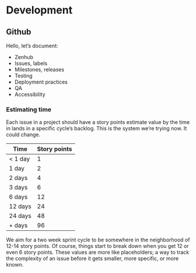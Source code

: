 # Development



## Github

Hello, let’s document:

- Zenhub
- Issues, labels
- Milestones, releases
- Testing
- Deployment practices
- QA
- Accessibility

### Estimating time

Each issue in a project should have a story points estimate value by the time in lands in a specific cycle’s backlog. This is the system we’re trying now. It could change.

| Time        | Story points |
| ----------- | ------------ |
| < 1 day     | 1      		 |
| 1 day       | 2      		 |
| 2 days      | 4      		 |
| 3 days      | 6      		 |
| 6 days      | 12      	 |
| 12 days     | 24      	 |
| 24 days     | 48      	 |
| + days  	  | 96      	 |


We aim for a two week sprint cycle to be somewhere in the neighborhood of 12-14 story points. Of course, things start to break down when you get 12 or even 6 story points. These values are more like placeholders; a way to track the complexity of an issue before it gets smaller, more specific, or more known.